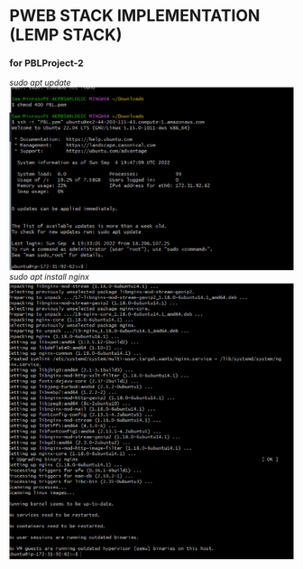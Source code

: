# PWEB STACK IMPLEMENTATION (LEMP STACK)
### for PBLProject-2

*sudo apt update*
![sudo apt update](./images/Launched%20an%20instance.png)
*sudo apt install nginx*
![sudo apt install nginx](./images/sudo%20apt%20install%20nginx.png)
